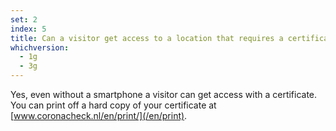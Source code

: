 ```yaml
---
set: 2
index: 5
title: Can a visitor get access to a location that requires a certificate if they don’t own a smartphone?
whichversion:
  - 1g
  - 3g
---
```

Yes, even without a smartphone a visitor can get access with a certificate. You can print off a hard copy of your certificate at [www.coronacheck.nl/en/print/](/en/print).
